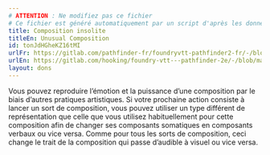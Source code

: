 ```yaml
---
# ATTENTION : Ne modifiez pas ce fichier
# Ce fichier est généré automatiquement par un script d'après les données du module Foundry VTT officiel et de sa traduction
title: Composition insolite
titleEn: Unusual Composition
id: tonJdHGheKZ16tMI
urlFr: https://gitlab.com/pathfinder-fr/foundryvtt-pathfinder2-fr/-/blob/master/data/feats/tonJdHGheKZ16tMI.htm
urlEn: https://gitlab.com/hooking/foundry-vtt---pathfinder-2e/-/blob/master/packs/data/feats.db/unusual-composition.json
layout: dons
---
```

Vous pouvez reproduire l’émotion et la puissance d’une composition par le biais d’autres pratiques artistiques. Si votre prochaine action consiste à lancer un sort de composition, vous pouvez utiliser un type différent de représentation que celle que vous utilisez habituellement pour cette composition afin de changer ses composants somatiques en composants verbaux ou vice versa. Comme pour tous les sorts de composition, ceci change le trait de la composition qui passe d’audible à visuel ou vice versa.
